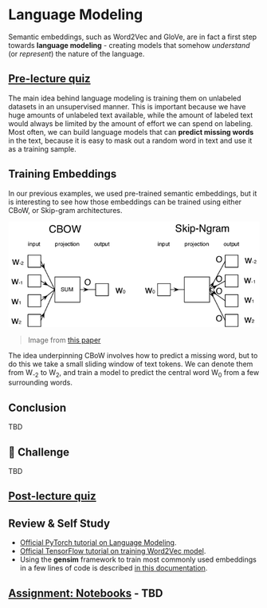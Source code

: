 
# Language Modeling

Semantic embeddings, such as Word2Vec and GloVe, are in fact a first step towards **language modeling** - creating models that somehow *understand* (or *represent*) the nature of the language.

## [Pre-lecture quiz](tbd)

The main idea behind language modeling is training them on unlabeled datasets in an unsupervised manner. This is important because we have huge amounts of unlabeled text available, while the amount of labeled text would always be limited by the amount of effort we can spend on labeling. Most often, we can build language models that can **predict missing words** in the text, because it is easy to mask out a random word in text and use it as a training sample.

## Training Embeddings

In our previous examples, we used pre-trained semantic embeddings, but it is interesting to see how those embeddings can be trained using either CBoW, or Skip-gram architectures.

![image from paper on converting words to vectors](../14-Embeddings/images/example-algorithms-for-converting-words-to-vectors.png)

> Image from [this paper](https://arxiv.org/pdf/1301.3781.pdf)

The idea underpinning CBoW involves how to predict a missing word, but to do this we take a small sliding window of text tokens. We can denote them from W<sub>-2</sub> to W<sub>2</sub>, and train a model to predict the central word W<sub>0</sub> from a few surrounding words.

## Conclusion

TBD

## 🚀 Challenge

TBD

## [Post-lecture quiz](tbd)

## Review & Self Study

* [Official PyTorch tutorial on Language Modeling](https://pytorch.org/tutorials/beginner/nlp/word_embeddings_tutorial.html).
* [Official TensorFlow tutorial on training Word2Vec model](https://www.TensorFlow.org/tutorials/text/word2vec).
* Using the **gensim** framework to train most commonly used embeddings in a few lines of code is described [in this documentation](https://pytorch.org/tutorials/beginner/nlp/word_embeddings_tutorial.html).

## [Assignment: Notebooks](assignment.md) - TBD
